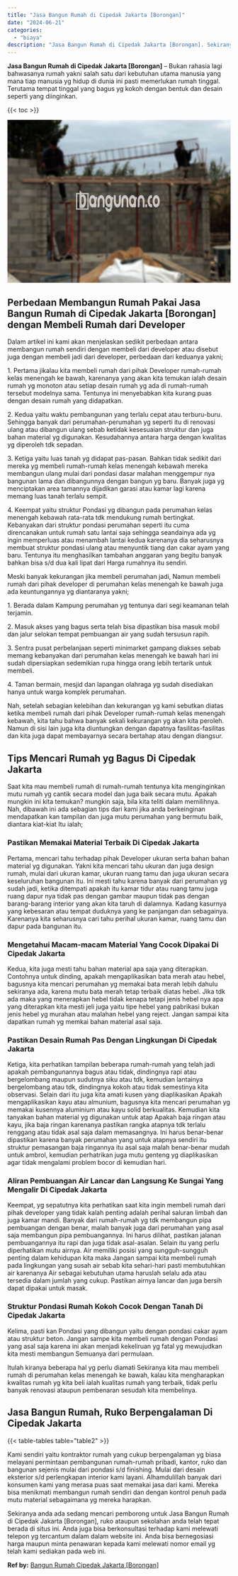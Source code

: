 ```yaml
---
title: "Jasa Bangun Rumah di Cipedak Jakarta [Borongan]"
date: "2024-06-21"
categories: 
  - "biaya"
description: "Jasa Bangun Rumah di Cipedak Jakarta [Borongan]. Sekiranya anda ada sedang mencari pemborong untuk Jasa Bangun Rumah di Cipedak Jakarta [Borongan], ruko at..."
---
```


**Jasa Bangun Rumah di Cipedak Jakarta \[Borongan\]** – Bukan rahasia lagi bahwasanya rumah yakni salah satu dari kebutuhan utama manusia yang mana tiap manusia yg hidup di dunia ini pasti memerlukan rumah tinggal. Terutama tempat tinggal yang bagus yg kokoh dengan bentuk dan desain seperti yang diinginkan.

{{< toc >}}

![Jasa Bangun Rumah di Cipedak Jakarta [Borongan]](/images/borong-bangunan-14.png)

## Perbedaan Membangun Rumah Pakai Jasa Bangun Rumah di Cipedak Jakarta \[Borongan\] dengan Membeli Rumah dari Developer

Dalam artikel ini kami akan menjelaskan sedikit perbedaan antara membangun rumah sendiri dengan membeli dari developer atau disebut juga dengan membeli jadi dari developer, perbedaan dari keduanya yakni;

1\. Pertama jikalau kita membeli rumah dari pihak Developer rumah-rumah kelas menengah ke bawah, karenanya yang akan kita temukan ialah desain rumah yg monoton atau setiap desain rumah yg ada di rumah-rumah tersebut modelnya sama. Tentunya ini menyebabkan kita kurang puas dengan desain rumah yang didapatkan.

2\. Kedua yaitu waktu pembangunan yang terlalu cepat atau terburu-buru. Sehingga banyak dari perumahan-perumahan yg seperti itu di renovasi ulang atau dibangun ulang sebab ketidak kesesuaian struktur dan juga bahan material yg digunakan. Kesudahannya antara harga dengan kwalitas yg diperoleh tdk sepadan.

3\. Ketiga yaitu luas tanah yg didapat pas-pasan. Bahkan tidak sedikit dari mereka yg membeli rumah-rumah kelas menengah kebawah mereka membangun ulang mulai dari pondasi dasar malahan menggempur nya bangunan lama dan dibangunnya dengan bangun yg baru. Banyak juga yg menciptakan area tamannya dijadikan garasi atau kamar lagi karena memang luas tanah terlalu sempit.

4\. Keempat yaitu struktur Pondasi yg dibangun pada perumahan kelas menengah kebawah rata-rata tdk mendukung rumah bertingkat. Kebanyakan dari struktur pondasi perumahan seperti itu cuma direncanakan untuk rumah satu lantai saja sehingga seandainya ada yg ingin memperluas atau menambah lantai kedua karenanya dia seharusnya membuat struktur pondasi ulang atau menyuntik tiang dan cakar ayam yang baru. Tentunya itu menghasilkan tambahan anggaran yang begitu banyak bahkan bisa s/d dua kali lipat dari Harga rumahnya itu sendiri.

Meski banyak kekurangan jika membeli perumahan jadi, Namun membeli rumah dari pihak developer di perumahan kelas menengah ke bawah juga ada keuntungannya yg diantaranya yakni;

1\. Berada dalam Kampung perumahan yg tentunya dari segi keamanan telah terjamin.

2\. Masuk akses yang bagus serta telah bisa dipastikan bisa masuk mobil dan jalur selokan tempat pembuangan air yang sudah tersusun rapih.

3\. Sentra pusat perbelanjaan seperti minimarket gampang diakses sebab memang kebanyakan dari perumahan kelas menengah ke bawah hari ini sudah dipersiapkan sedemikian rupa hingga orang lebih tertarik untuk membeli.

4\. Taman bermain, mesjid dan lapangan olahraga yg sudah disediakan hanya untuk warga komplek perumahan.

Nah, setelah sebagian kelebihan dan kekurangan yg kami sebutkan diatas ketika membeli rumah dari pihak Developer rumah-rumah kelas menengah kebawah, kita tahu bahwa banyak sekali kekurangan yg akan kita peroleh. Namun di sisi lain juga kita diuntungkan dengan dapatnya fasilitas-fasilitas dan kita juga dapat membayarnya secara bertahap atau dengan diangsur.

## Tips Mencari Rumah yg Bagus Di Cipedak Jakarta

Saat kita mau membeli rumah di rumah-rumah tentunya kita menginginkan mutu rumah yg cantik secara model dan juga baik secara mutu. Apakah mungkin ini kita temukan? mungkin saja, bila kita teliti dalam memilihnya. Nah, dibawah ini ada sebagian tips dari kami jika anda berkeinginan mendapatkan kan tampilan dan juga mutu perumahan yang bermutu baik, diantara kiat-kiat Itu ialah;

### Pastikan Memakai Material Terbaik Di Cipedak Jakarta

Pertama, mencari tahu terhadap pihak Developer ukuran serta bahan bahan material yg digunakan. Yakni kita mencari tahu ukuran dan juga design rumah, mulai dari ukuran kamar, ukuran ruang tamu dan juga ukuran secara keseluruhan bangunan itu. Ini mesti tahu karena banyak dari perumahan yg sudah jadi, ketika ditempati apakah itu kamar tidur atau ruang tamu juga ruang dapur nya tidak pas dengan gambar maupun tidak pas dengan barang-barang interior yang akan kita taruh di dalamnya. Kadang kasurnya yang kebesaran atau tempat duduknya yang ke panjangan dan sebagainya. Karenanya kita seharusnya cari tahu perihal ukuran kamar, ruang tamu dan dapur pada bangunan itu.

### Mengetahui Macam-macam Material Yang Cocok Dipakai Di Cipedak Jakarta

Kedua, kita juga mesti tahu bahan material apa saja yang diterapkan. Contohnya untuk dinding, apakah mengaplikasikan bata merah atau hebel, bagusnya kita mencari perumahan yg memakai bata merah lebih dahulu sekiranya ada, karena mutu bata merah tetap terbaik diatas hebel. Jika tdk ada maka yang menerapkan hebel tidak kenapa tetapi jenis hebel nya apa yang diterapkan kita mesti jeli juga yaitu tipe hebel yang pabrikasi bukan jenis hebel yg murahan atau malahan hebel yang reject. Jangan sampai kita dapatkan rumah yg memkai bahan material asal saja.

### Pastikan Desain Rumah Pas Dengan Lingkungan Di Cipedak Jakarta

Ketiga, kita perhatikan tampilan beberapa rumah-rumah yang telah jadi apakah pembangunannya bagus atau tidak, dindingnya rapi atau bergelombang maupun sudutnya siku atau tdk, kemudian lantainya bergelombang atau tdk, dindingnya kokoh atau tidak semestinya kita observasi. Selain dari itu juga kita amati kusen yang diaplikasikan Apakah mengaplikasikan kayu atau almunium, bagusnya kita mencari perumahan yg memakai kusennya aluminium atau kayu solid berkualitas. Kemudian kita tanyakan bahan material yg digunakan untuk atap Apakah baja ringan atau kayu, jika baja ringan karenanya pastikan rangka atapnya tdk terlalu renggang atau tidak asal saja dalam memasangnya. Ini harus benar-benar dipastikan karena banyak perumahan yang untuk atapnya sendiri itu struktur pemasangan baja ringannya itu asal saja malah benar-benar mudah untuk ambrol, kemudian perhatrikan juga mutu genteng yg diaplikasikan agar tidak mengalami problem bocor di kemudian hari.

### Aliran Pembuangan Air Lancar dan Langsung Ke Sungai Yang Mengalir Di Cipedak Jakarta

Keempat, yg sepatutnya kita perhatikan saat kita ingin membeli rumah dari pihak developer yang tidak kalah penting adalah perihal saluran limbah dan juga kamar mandi. Banyak dari rumah-rumah yg tdk membangun pipa pembuangan dengan benar, malah banyak juga dari perumahan yang asal saja membangun pipa pembuangannya. Ini harus dilihat, pastikan jalanan pembuangannya itu rapi dan juga tidak asal-asalan. Selain itu yang perlu diperhatikan mutu airnya. Air memiliki posisi yang sungguh-sungguh penting dalam kehidupan kita maka Jangan sampai kita membeli rumah pada lingkungan yang susah air sebab kita sehari-hari pasti membutuhkan air karenanya Air sebagai kebutuhan utama haruslah selalu ada atau tersedia dalam jumlah yang cukup. Pastikan airnya lancar dan juga bersih dapat dipakai untuk masak.

### Struktur Pondasi Rumah Kokoh Cocok Dengan Tanah Di Cipedak Jakarta

Kelima, pasti kan Pondasi yang dibangun yaitu dengan pondasi cakar ayam atau struktur beton. Jangan sampe kita membeli rumah dengan Pondasi yang asal saja karena ini akan menjadi kekeliruan yg fatal yg mewujudkan kita mesti membangun Semuanya dari permulaan.

Itulah kiranya beberapa hal yg perlu diamati Sekiranya kita mau membeli rumah di perumahan kelas menengah ke bawah, kalau kita mengharapkan kwalitas rumah yg kita beli ialah kualitas rumah yang terbaik, tidak perlu banyak renovasi ataupun pembenaran sesudah kita membelinya.

## Jasa Bangun Rumah, Ruko Berpengalaman Di Cipedak Jakarta

{{< table-tables table="table2" >}}

Kami sendiri yaitu kontraktor rumah yang cukup berpengalaman yg biasa melayani permintaan pembangunan rumah-rumah pribadi, kantor, ruko dan bangunan sejenis mulai dari pondasi s/d finishing. Mulai dari desain eksterior s/d perlengkapan interior kami layani. Alhamdulillah banyak dari konsumen kami yang merasa puas saat memakai jasa dari kami. Mereka bisa menikmati membangun rumah sendiri dan dengan kontrol penuh pada mutu material sebagaimana yg mereka harapkan.

Sekiranya anda ada sedang mencari pemborong untuk Jasa Bangun Rumah di Cipedak Jakarta \[Borongan\], ruko ataupun sekolahan anda telah tepat berada di situs ini. Anda juga bisa berkonsultasi terhadap kami melewati telepon yg tercantum dalam dalam website ini. Anda bisa bernegosiasi harga maupun minta penawaran kepada kami melewati nomor email yg telah kami sediakan pada web ini.

**Ref by:** [Bangun Rumah Cipedak Jakarta [Borongan]](https://id.wikipedia.org/wiki/Bangun)
